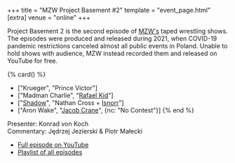 +++
title = "MZW Project Basement #2"
template = "event_page.html"
[extra]
venue = "online"
+++

Project Basement 2 is the second episode of [MZW's](@/o/mzw.md) taped wrestling shows. The episodes were produced and released during 2021, when COVID-19 pandemic restrictions canceled almost all public events in Poland. Unable to hold shows with audience, MZW instead recorded them and released on YouTube for free.

{% card() %}
- ["Krueger", "Prince Victor"]
- ["Madman Charlie", "[Rafael Kid](@/w/rafael-kid.md)"]
- ["[Shadow](@/w/shadow.md)", "Nathan Cross + [Isnorr](@/w/isnorr.md)"]
- ["Aron Wake", "[Jacob Crane](@/w/jacob-crane.md)", {nc: "No Contest"}]
{% end %}

Presenter: Konrad von Koch \
Commentary: Jędrzej Jezierski & Piotr Małecki

* [Full episode on YouTube](https://www.youtube.com/watch?v=diZ2HqIib0U)
* [Playlist of all episodes](https://www.youtube.com/playlist?list=PL9jkhNR2Sx8gOYpibA7twIBHV7w3iyLB2)
